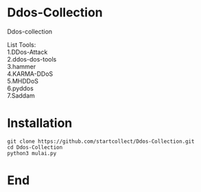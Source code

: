 # Ddos-Collection
Ddos-collection

List Tools:     
1.DDos-Attack     
2.ddos-dos-tools     
3.hammer     
4.KARMA-DDoS    
5.MHDDoS          
6.pyddos          
7.Saddam         

# Installation
```
git clone https://github.com/startcollect/Ddos-Collection.git
cd Ddos-Collection
python3 mulai.py
```

# End
